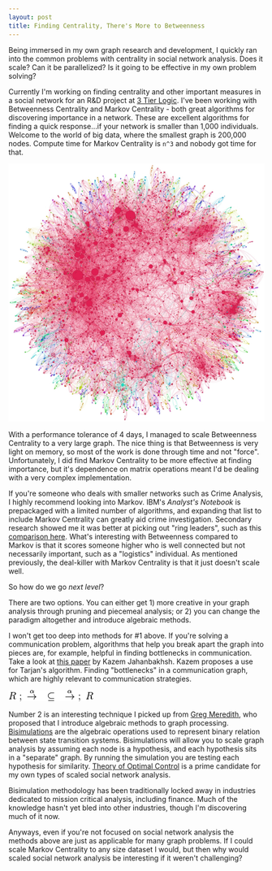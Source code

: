 ```yaml
---
layout: post
title: Finding Centrality, There's More to Betweenness
---
```


Being immersed in my own graph research and development, I quickly ran into the common problems with centrality in social network analysis. Does it scale? Can it be parallelized? Is it going to be effective in my own problem solving?

Currently I'm working on finding centrality and other important measures in a social network for an R&D project at <a href="http://3tierlogic.com">3 Tier Logic</a>. I've been working with Betweenness Centrality and Markov Centrality - both great algorithms for discovering importance in a network. These are excellent algorithms for finding a quick response...if your network is smaller than 1,000 individuals. Welcome to the world of big data, where the smallest graph is 200,000 nodes. Compute time for Markov Centrality is <code>n^3</code> and nobody got time for that.

<a href="https://www.flickr.com/photos/speedoflife/8273922515" title="Co-authorship network map of physicians publishing on hepatitis C by Andy Lamb, on Flickr"><img src="/uploads/graph_cluster_centrality.jpg" alt="Image representing importance in a network of Hepatitis C author physicians"></a>

With a performance tolerance of 4 days, I managed to scale Betweenness Centrality to a very large graph. The nice thing is that Betweenness is very light on memory, so most of the work is done through time and not "force". Unfortunately, I did find Markov Centrality to be more effective at finding importance, but it's dependence on matrix operations meant I'd be dealing with a very complex implementation.

If you're someone who deals with smaller networks such as Crime Analysis, I highly recommend looking into Markov. IBM's <em>Analyst's Notebook</em> is prepackaged with a limited number of algorithms, and expanding that list to include Markov Centrality can greatly aid crime investigation. Secondary research showed me it was better at picking out "ring leaders", such as this <a href="http://www.ke.tu-darmstadt.de/lehre/archiv/ss07/dm-sem/Schaffer.pdf">comparison here</a>. What's interesting with Betweenness compared to Markov is that it scores someone higher who is well connected but not necessarily important, such as a "logistics" individual. As mentioned previously, the deal-killer with Markov Centrality is that it just doesn't scale well.

So how do we go <em>next level</em>?

There are two options. You can either get 1) more creative in your graph analysis through pruning and piecemeal analysis; or 2) you can change the paradigm altogether and introduce algebraic methods.

I won't get too deep into methods for #1 above. If you're solving a communication problem, algorithms that help you break apart the graph into pieces are, for example, helpful in finding bottlenecks in communication. Take a look at <a href="http://www.kazemjahanbakhsh.com/docs/Jahanbakhsh_Kazem_PhD_2012.pdf">this paper</a> by Kazem Jahanbakhsh. Kazem proposes a use for Tarjan's algorithm. Finding "bottlenecks" in a communication graph, which are highly relevant to communication strategies.

<img src="/uploads/bisimulation_labelledstate.png">

Number 2 is an interesting technique I picked up from <a href="https://www.linkedin.com/profile/view?id=1585351">Greg Meredith</a>, who proposed that I introduce algebraic methods to graph processing. <a href="http://en.wikipedia.org/wiki/Bisimulation">Bisimulations</a> are the algebraic operations used to represent binary relation between state transition systems. Bisimulations will allow you to scale graph analysis by assuming each node is a hypothesis, and each hypothesis sits in a "separate" graph. By running the simulation you are testing each hypothesis for similarity. <a href="http://www.control.utoronto.ca/~broucke/Webpapers/BroDiBDiGSan-HSCC00.pdf">Theory of Optimal Control</a> is a prime candidate for my own types of scaled social network analysis.

Bisimulation methodology has been traditionally locked away in industries dedicated to mission critical analysis, including finance. Much of the knowledge hasn't yet bled into other industries, though I'm discovering much of it now.

Anyways, even if you're not focused on social network analysis the methods above are just as applicable for many graph problems. If I could scale Markov Centrality to any size dataset I would, but then why would scaled social network analysis be interesting if it weren't challenging?
